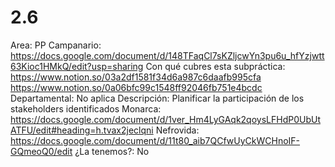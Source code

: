 # 2.6

Area: PP
Campanario: https://docs.google.com/document/d/148TFaqCl7sKZljcwYn3pu6u_hfYzjwtt63Kioc1HMkQ/edit?usp=sharing
Con qué cubres esta subpráctica: https://www.notion.so/03a2df1581f34d6a987c6daafb995cfa 
https://www.notion.so/0a06bfc99c1548ff92046fb751e4bcdc 
Departamental: No aplica
Descripción: Planificar la participación de los stakeholders identificados
Monarca: https://docs.google.com/document/d/1ver_Hm4LyGAqk2qoysLFHdP0UbUtATFU/edit#heading=h.tvax2jeclqni
Nefrovida: https://docs.google.com/document/d/11t80_aib7QCfwUyCkWCHnoIF-GQmeoQ0/edit
¿La tenemos?: No